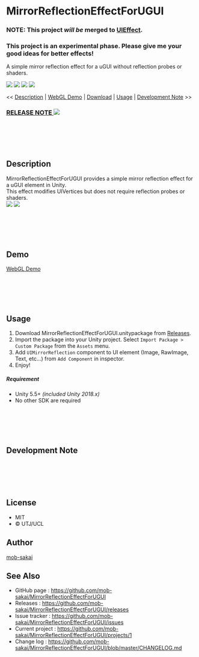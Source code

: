 MirrorReflectionEffectForUGUI
===

### NOTE: This project *will be* merged to [UIEffect](https://github.com/mob-sakai/UIEffect).
### This project is an experimental phase. Please give me your good ideas for better effects!

A simple mirror reflection effect for a uGUI without reflection probes or shaders.


[![](https://img.shields.io/github/release/mob-sakai/MirrorReflectionEffectForUGUI.svg?label=latest%20version)](https://github.com/mob-sakai/MirrorReflectionEffectForUGUI/releases)
[![](https://img.shields.io/github/release-date/mob-sakai/MirrorReflectionEffectForUGUI.svg)](https://github.com/mob-sakai/MirrorReflectionEffectForUGUI/releases)
![](https://img.shields.io/badge/unity-5.5%2B-green.svg)
[![](https://img.shields.io/github/license/mob-sakai/MirrorReflectionEffectForUGUI.svg)](https://github.com/mob-sakai/MirrorReflectionEffectForUGUI/blob/master/LICENSE.txt)



<< [Description](#Description) | [WebGL Demo](#demo) | [Download](https://github.com/mob-sakai/MirrorReflectionEffectForUGUI/releases) | [Usage](#usage) | [Development Note](#development-note) >>

### [RELEASE NOTE ![](https://img.shields.io/github/release-date/mob-sakai/MirrorReflectionEffectForUGUI.svg?label=last%20updated&style=for-the-badge)](https://github.com/mob-sakai/MirrorReflectionEffectForUGUI/blob/develop/CHANGELOG.md)




<br><br><br><br>
## Description

MirrorReflectionEffectForUGUI provides a simple mirror reflection effect for a uGUI element in Unity.  
This effect modifies UIVertices but does not require reflection probes or shaders.  
![](https://user-images.githubusercontent.com/12690315/41038132-429a2444-69d0-11e8-88a0-59445afdf297.gif)
![](https://user-images.githubusercontent.com/12690315/41037821-5d656028-69cf-11e8-897f-46aa64870bc5.gif)


<br><br><br><br>
## Demo

[WebGL Demo](http://mob-sakai.github.io/MirrorReflectionEffectForUGUI)



<br><br><br><br>
## Usage

1. Download MirrorReflectionEffectForUGUI.unitypackage from [Releases](https://github.com/mob-sakai/MirrorReflectionEffectForUGUI/releases).
1. Import the package into your Unity project. Select `Import Package > Custom Package` from the `Assets` menu.
1. Add `UIMirrorReflection` component to UI element (Image, RawImage, Text, etc...) from `Add Component` in inspector.
1. Enjoy!


##### Requirement

* Unity 5.5+ *(included Unity 2018.x)*
* No other SDK are required




<br><br><br><br>
## Development Note





<br><br><br><br>
## License

* MIT
* © UTJ/UCL



## Author

[mob-sakai](https://github.com/mob-sakai)



## See Also

* GitHub page : https://github.com/mob-sakai/MirrorReflectionEffectForUGUI
* Releases : https://github.com/mob-sakai/MirrorReflectionEffectForUGUI/releases
* Issue tracker : https://github.com/mob-sakai/MirrorReflectionEffectForUGUI/issues
* Current project : https://github.com/mob-sakai/MirrorReflectionEffectForUGUI/projects/1
* Change log : https://github.com/mob-sakai/MirrorReflectionEffectForUGUI/blob/master/CHANGELOG.md
